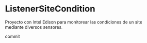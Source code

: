 # ListenerSiteCondition
Proyecto con Intel Edison para monitorear las condiciones de un site mediante diversos sensores.



commit
